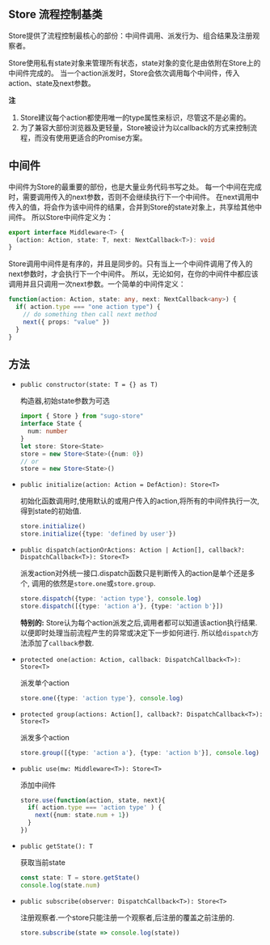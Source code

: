 ## Store 流程控制基类
Store提供了流程控制最核心的部份：中间件调用、派发行为、组合结果及注册观察者。

Store使用私有state对象来管理所有状态，state对象的变化是由依附在Store上的中间件完成的。
当一个action派发时，Store会依次调用每个中间件，传入action、state及next参数。

**注**
1. Store建议每个action都使用唯一的type属性来标识，尽管这不是必需的。
2. 为了兼容大部份浏览器及更轻量，Store被设计为以callback的方式来控制流程，而没有使用更适合的Promise方案。

## 中间件
中间件为Store的最重要的部份，也是大量业务代码书写之处。
每一个中间在完成时，需要调用传入的next参数，否则不会继续执行下一个中间件。
在next调用中传入的值，将会作为该中间件的结果，合并到Store的state对象上，共享给其他中间件。
所以Store中间件定义为：
```ts
export interface Middleware<T> {
  (action: Action, state: T, next: NextCallback<T>): void
}
```
Store调用中间件是有序的，并且是同步的。只有当上一个中间件调用了传入的next参数时，才会执行下一个中间件。
所以，无论如何，在你的中间件中都应该调用并且只调用一次next参数。一个简单的中间件定义：
```ts
function(action: Action, state: any, next: NextCallback<any>) {
  if( action.type === "one action type") {
    // do something then call next method
    next({ props: "value" })
  }
}
```

## 方法
+ `public constructor(state: T = {} as T)`

  构造器,初始state参数为可选
  ```ts
  import { Store } from "sugo-store"
  interface State {
    num: number
  }
  let store: Store<State>
  store = new Store<State>({num: 0})
  // or
  store = new Store<State>()
  ```

+ `public initialize(action: Action = DefAction): Store<T>`

  初始化函数调用时,使用默认的或用户传入的action,将所有的中间件执行一次,得到state的初始值.
  ```ts
  store.initialize()
  store.initialize({type: 'defined by user'})
  ```

+ `public dispatch(actionOrActions: Action | Action[], callback?: DispatchCallback<T>): Store<T>`

  派发action对外统一接口.dispatch函数只是判断传入的action是单个还是多个,
  调用的依然是`store.one`或`store.group`.
  ```ts
  store.dispatch({type: 'action type'}, console.log)
  store.dispatch([{type: 'action a'}, {type: 'action b'}])
  ```
  **特别的:** Store认为每个action派发之后,调用者都可以知道该action执行结果.
  以便即时处理当前流程产生的异常或决定下一步如何进行.
  所以给`dispatch`方法添加了`callback`参数.

+ `protected one(action: Action, callback: DispatchCallback<T>): Store<T>`

  派发单个action
  ```ts
  store.one({type: 'action type'}, console.log)
  ```

+ `protected group(actions: Action[], callback?: DispatchCallback<T>): Store<T>`

  派发多个action
  ```ts
  store.group([{type: 'action a'}, {type: 'action b'}], console.log)
  ```

+ `public use(mw: Middleware<T>): Store<T>`

  添加中间件
  ```ts
  store.use(function(action, state, next){
    if( action.type === 'action type' ) {
      next({num: state.num + 1})
    }
  })
  ```

+ `public getState(): T`

  获取当前state
  ```ts
  const state: T = store.getState()
  console.log(state.num)
  ```

+ `public subscribe(observer: DispatchCallback<T>): Store<T>`

  注册观察者.一个store只能注册一个观察者,后注册的覆盖之前注册的.
  ```ts
  store.subscribe(state => console.log(state))
  ```
